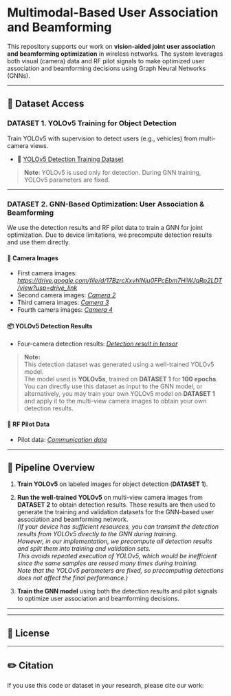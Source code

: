 # Multimodal-Based User Association and Beamforming

This repository supports our work on **vision-aided joint user association and beamforming optimization** in wireless networks. The system leverages both visual (camera) data and RF pilot signals to make optimized user association and beamforming decisions using Graph Neural Networks (GNNs).

---

## 📁 Dataset Access

### DATASET 1. YOLOv5 Training for Object Detection

Train YOLOv5 with supervision to detect users (e.g., vehicles) from multi-camera views.

- 🔗 [YOLOv5 Detection Training Dataset](https://drive.google.com/file/d/1zTJ5cJ2EAZE74LPTIOUnJHBjfP08XAC1/view?usp=drive_link)

> **Note**: YOLOv5 is used only for detection. During GNN training, YOLOv5 parameters are fixed.
> 

---

### DATASET 2. GNN-Based Optimization: User Association & Beamforming

We use the detection results and RF pilot data to train a GNN for joint optimization. Due to device limitations, we precompute detection results and use them directly.

#### 📸 Camera Images
- First camera images: *https://drive.google.com/file/d/17BzrcXxvhINju0FPcEbm7HiWJqRp2LDT/view?usp=drive_link*
- Second camera images: *[Camera 2](https://drive.google.com/file/d/1TH-mo6iVHRKkDO66S448kZDXgcT-77HW/view?usp=sharing)*
- Third camera images: *[Camera 3](https://drive.google.com/file/d/1bPdIjcDFpHx-KfeUhmOP16_kXDkNC9d0/view?usp=sharing)*
- Fourth camera images: *[Camera 4](https://drive.google.com/file/d/1ODPMXXoUPI7X0HBBMqWeDpV1q7vymxNj/view?usp=sharing)*

#### 📦 YOLOv5 Detection Results
- Four-camera detection results: *[Detection result in tensor](https://drive.google.com/file/d/1GGs_ZP3ueztmBzYmawAz679lKjuoSFaH/view?usp=sharing)*
> **Note:**  
> This detection dataset was generated using a well-trained YOLOv5 model.  
> The model used is **YOLOv5s**, trained on **DATASET 1** for **100 epochs**.  
> You can directly use this dataset as input to the GNN model, or alternatively, you may train your own YOLOv5 model on **DATASET 1** and apply it to the multi-view camera images to obtain your own detection results.

#### 📡 RF Pilot Data
- Pilot data: *[Communication data](https://drive.google.com/file/d/1RLLXLdPLCgVopW6LRlQrg_ZPHoLoy65N/view?usp=sharing)*

---

## 🔧 Pipeline Overview

1. **Train YOLOv5** on labeled images for object detection (**DATASET 1**).

2. **Run the well-trained YOLOv5** on multi-view camera images from **DATASET 2** to obtain detection results. These results are then used to generate the training and validation datasets for the GNN-based user association and beamforming network.  
   *(If your device has sufficient resources, you can transmit the detection results from YOLOv5 directly to the GNN during training.  
   However, in our implementation, we precompute all detection results and split them into training and validation sets.  
   This avoids repeated execution of YOLOv5, which would be inefficient since the same samples are reused many times during training.  
   Note that the YOLOv5 parameters are fixed, so precomputing detections does not affect the final performance.)*

3. **Train the GNN model** using both the detection results and pilot signals to optimize user association and beamforming decisions.
---

 
---

## 📄 License

 

---

## ✏️ Citation

If you use this code or dataset in your research, please cite our work:

